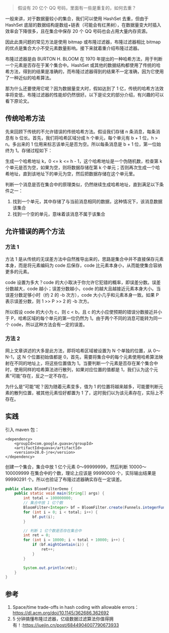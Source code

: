 > 假设有 20 亿个 QQ 号码，里面有一些是重复的，如何去重？

一般来讲，对于数据量较小的集合，我们可以使用 HashSet 去重，但由于 HashSet 底层的数据结构是数组+链表（可能会有红黑树），在数据量变大时插入效率会下降很多，且在集合中保存 20 个 QQ 号码也会占用大量内存资源。

因此此类问题的常见方法是使用 bitmap 或布隆过滤器，布隆过滤器相比 bitmap 的优点是集合大小不受元素数量影响。接下来就着重介绍布隆过滤器。

布隆过滤器是由 BURTON H. BLOOM 在 1970 年提出的一种哈希方法，用于判断一个元素是否存在于某个集合中。HashSet 或其他的数据结构都使用了传统的哈希方法，得到的结果是准确的，而布隆过滤器得到的结果不一定准确，因为它使用了一种近似的哈希算法。

那为什么还要使用它呢？因为数据量变大时，假如达到了 1 亿，传统的哈希方法效率将变低，布隆过滤器的性能却仍然很好。以下是论文的部分介绍，有兴趣的可以看下原论文。

## 传统哈希方法

先来回顾下传统的不允许错误的传统哈希方法。假设我们存储 n 条消息，每条消息有 b 位长。首先，我们将哈希区域分成 h 个单元，每个单元有 b + 1 位，h > n。多出来的 1 位用来标志该单元是否为空。所以每条消息是 b + 1 位，第一位始终为 1。存储过程如下：

生成一个哈希地址 k，0 <= k <= h - 1，这个哈希地址是一个伪随机数，检查第 k 个单元是否为空，如果为空，则将数据存储在第 k 个单元；否则再次生成一个哈希地址，直到该地址下的单元为空，然后把数据存储在这个单元里。

判断一个消息是否在集合中的原理类似，仍然继续生成哈希地址，直到满足以下条件之一：

1. 找到一个单元，其中存储了与当前消息相同的数据，这种情况下，该消息数据该集合
2. 找到一个空的单元，意味着该消息不属于该集合

## 允许错误的两个方法

### 方法 1

方法 1 是从传统的无误差方法中自然推导出来的，思路是集合中并不直接保存元素本身，而是将元素编码为 code 后保存，code 比元素本身小，从而能使集合容纳更多的元素。

code 设置为多大？code 的大小取决于你允许它犯错的概率，即误差分数。误差分数越大，code 越小；误差分数越小，code 的越大且越接近元素本身大小。当误差分数足够小时（约 2 的 -b 次方），code 大小几乎和元素本身一致。如果 P 表示误差分数，则 1 >> P >> 2 的 -b 次方。

所以假设 code 的大小为 c，则 c < b，且 c 的大小应使预期的错误分数接近并小于 P，哈希区域的每个单元的第一位仍然为 1。由于两个不同的消息可能转为同一个 code，所以这种方法会有一定的误差。

### 方法 2

网上文章讲述的大多是此方法，即将哈希区域被设置为 N 个单独的位置，从 0～N-1，这 N 个位置初始值都是 0，首先，需要将集合中的每个元素使用哈希算法映射在不同的地址上，将这些位置值为 1。当要判断一个元素是否存在某个集合中时，使用同样的哈希算法进行散列，如果对应位置的值都是 1，我们认为这个元素“可能”存在，反之一定不存在。

为什么是“可能”呢？因为随着元素变多，值为 1 的位置将越来越多，可能要判断元素的散列位置，被其他元素恰好都置为 1 了，这时我们以为该元素存在，实际上不存在。

## 实践

引入 maven 包：

```
<dependency>
    <groupId>com.google.guava</groupId>
    <artifactId>guava</artifactId>
    <version>28.0-jre</version>
</dependency>
```

创建一个集合，集合中放 1 亿个元素 0～99999999，然后判断 10000～100009999 在集合中的个数，理论上应该是 99990000 个，实际输出结果是 99990291 个。所以也验证了布隆过滤器确实存在一定误差。

```java
public class BloomFilterDemo {
    public static void main(String[] args) {
        int total = 100000000;
        // 集合中放 1 亿个数
        BloomFilter<Integer> bf = BloomFilter.create(Funnels.integerFunnel(), total);
        for (int i = 0; i < total; i++) {
            bf.put(i);
        }

        // 判断 1 亿个数是否存在集合中
        int ret = 0;
        for (int i = 10000; i < total + 10000; i++) {
            if (bf.mightContain(i)) {
                ret++;
            }
        }

        System.out.println(ret);
    }
}
```

## 参考

1. Space/time trade-offs in hash coding with allowable errors：https://dl.acm.org/doi/10.1145/362686.362692
2. 5 分钟搞懂布隆过滤器，亿级数据过滤算法你值得拥有！:https://juejin.cn/post/6844904007790673933
